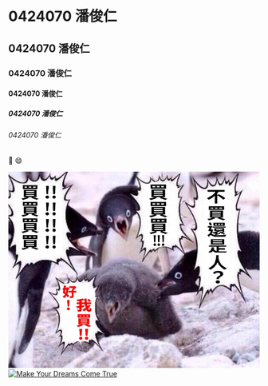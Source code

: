 # 0424070 潘俊仁
## 0424070 潘俊仁
### 0424070 潘俊仁
#### 0424070 潘俊仁
##### 0424070 潘俊仁
###### 0424070 潘俊仁
:fish_cake: :smile:

![](CphH3zn.JPG)
[![Make Your Dreams Come True]()](https://www.youtube.com/watch?v=5-sfG8BV8wU)
